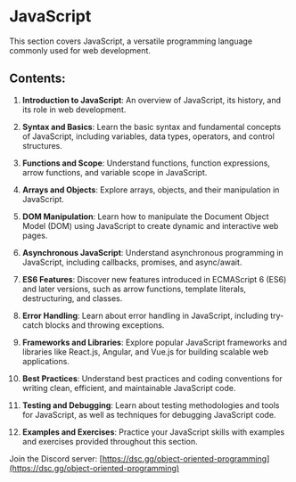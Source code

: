 # JavaScript

This section covers JavaScript, a versatile programming language commonly used for web development.

## Contents:

1. **Introduction to JavaScript**: An overview of JavaScript, its history, and its role in web development.

2. **Syntax and Basics**: Learn the basic syntax and fundamental concepts of JavaScript, including variables, data types, operators, and control structures.

3. **Functions and Scope**: Understand functions, function expressions, arrow functions, and variable scope in JavaScript.

4. **Arrays and Objects**: Explore arrays, objects, and their manipulation in JavaScript.

5. **DOM Manipulation**: Learn how to manipulate the Document Object Model (DOM) using JavaScript to create dynamic and interactive web pages.

6. **Asynchronous JavaScript**: Understand asynchronous programming in JavaScript, including callbacks, promises, and async/await.

7. **ES6 Features**: Discover new features introduced in ECMAScript 6 (ES6) and later versions, such as arrow functions, template literals, destructuring, and classes.

8. **Error Handling**: Learn about error handling in JavaScript, including try-catch blocks and throwing exceptions.

9. **Frameworks and Libraries**: Explore popular JavaScript frameworks and libraries like React.js, Angular, and Vue.js for building scalable web applications.

10. **Best Practices**: Understand best practices and coding conventions for writing clean, efficient, and maintainable JavaScript code.

11. **Testing and Debugging**: Learn about testing methodologies and tools for JavaScript, as well as techniques for debugging JavaScript code.

12. **Examples and Exercises**: Practice your JavaScript skills with examples and exercises provided throughout this section.

Join the Discord server: [https://dsc.gg/object-oriented-programming](https://dsc.gg/object-oriented-programming)
